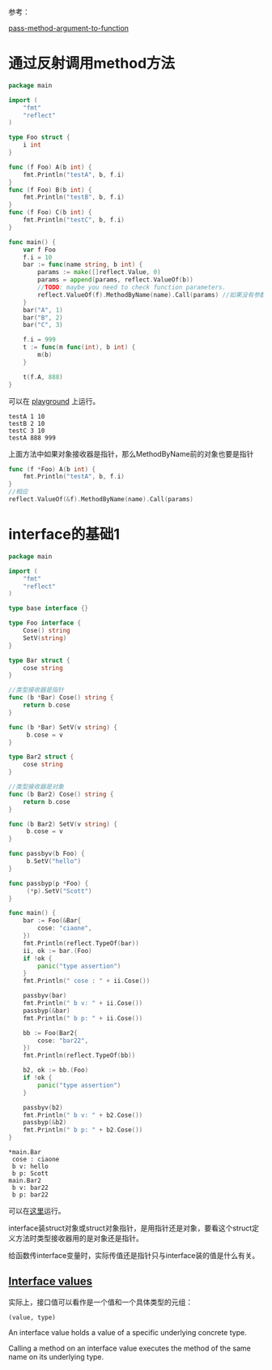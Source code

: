 参考：

[pass-method-argument-to-function](https://stackoverflow.com/questions/38897529/pass-method-argument-to-function)

# 通过反射调用method方法

```go
package main

import (
	"fmt"
	"reflect"
)

type Foo struct {
	i int
}

func (f Foo) A(b int) {
	fmt.Println("testA", b, f.i)
}
func (f Foo) B(b int) {
	fmt.Println("testB", b, f.i)
}
func (f Foo) C(b int) {
	fmt.Println("testC", b, f.i)
}

func main() {
	var f Foo
	f.i = 10
	bar := func(name string, b int) {
		params := make([]reflect.Value, 0)
		params = append(params, reflect.ValueOf(b))
		//TODO: maybe you need to check function parameters.
		reflect.ValueOf(f).MethodByName(name).Call(params) //如果没有参数: params = nil
	}
	bar("A", 1)
	bar("B", 2)
	bar("C", 3)

	f.i = 999
	t := func(m func(int), b int) {
		m(b)
	}

	t(f.A, 888)
}
```

可以在 [playground](https://play.golang.org/) 上运行。

```
testA 1 10
testB 2 10
testC 3 10
testA 888 999
```

上面方法中如果对象接收器是指针，那么MethodByName前的对象也要是指针

```go
func (f *Foo) A(b int) {
	fmt.Println("testA", b, f.i)
}
//相应
reflect.ValueOf(&f).MethodByName(name).Call(params) 
```

# interface的基础1

```go
package main

import (
    "fmt"
    "reflect"
)

type base interface {}

type Foo interface {
    Cose() string
    SetV(string)
}

type Bar struct {
    cose string
}

//类型接收器是指针
func (b *Bar) Cose() string {
    return b.cose
}

func (b *Bar) SetV(v string) {
     b.cose = v
}

type Bar2 struct {
    cose string
}

//类型接收器是对象
func (b Bar2) Cose() string {
    return b.cose
}

func (b Bar2) SetV(v string) {
     b.cose = v
}

func passbyv(b Foo) {
     b.SetV("hello")
}

func passbyp(p *Foo) {
     (*p).SetV("Scott")
}

func main() {
    bar := Foo(&Bar{
        cose: "ciaone",
    })
    fmt.Println(reflect.TypeOf(bar))
    ii, ok := bar.(Foo)
    if !ok {
        panic("type assertion")
    }
    fmt.Println(" cose : " + ii.Cose())

    passbyv(bar)
    fmt.Println(" b v: " + ii.Cose())
    passbyp(&bar)
    fmt.Println(" b p: " + ii.Cose())

    bb := Foo(Bar2{
        cose: "bar22",
    })
    fmt.Println(reflect.TypeOf(bb))

    b2, ok := bb.(Foo)
    if !ok {
        panic("type assertion")
    }

    passbyv(b2)
    fmt.Println(" b v: " + b2.Cose())
    passbyp(&b2)
    fmt.Println(" b p: " + b2.Cose())
}
```

```
*main.Bar
 cose : ciaone
 b v: hello
 b p: Scott
main.Bar2
 b v: bar22
 b p: bar22
```

可以在[这里](https://play.golang.org/p/1l3jGwIJJXR)运行。

interface装struct对象或struct对象指针，是用指针还是对象，要看这个struct定义方法时类型接收器用的是对象还是指针。

给函数传interface变量时，实际传值还是指针只与interface装的值是什么有关。

## [Interface values](https://tour.golang.org/methods/11)

实际上，接口值可以看作是一个值和一个具体类型的元组：

```
(value, type)
```

An interface value holds a value of a specific underlying concrete type.

Calling a method on an interface value executes the method of the same name on its underlying type.